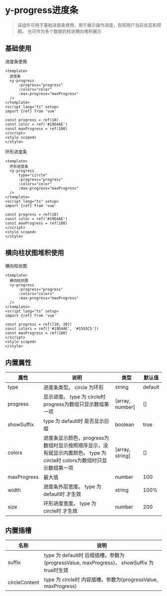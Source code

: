 y-progress进度条
===
> 该组件可用于基础进度条使用，用于展示操作进度，告知用户当前状态和预期。
> 也可作为多个数据的柱状横向堆积展示

基础使用
----
进度条使用

```vue
<template>
  进度条
  <y-progress
      :progress="progress"
      :colors="color"
      :max-progress="maxProgress"
  />
</template>
<script lang="ts" setup>
import {ref} from 'vue'

const progress = ref(10)
const color = ref('#19D4AE')
const maxProgress = ref(100)
</script>
<style scoped>
</style>
```
环形进度条

```vue
<template>
  环形进度条
  <y-progress
      type="circle"
      :progress="progress"
      :colors="color"
      :max-progress="maxProgress"
  />
</template>
<script lang="ts" setup>
import {ref} from 'vue'

const progress = ref(10)
const color = ref('#19D4AE')
const maxProgress = ref(100)
</script>
<style scoped>
</style>
```

横向柱状图堆积使用
----
横向柱状图

```vue
<template>
  横向柱状图
  <y-progress
      :progress="progress"
      :colors="colors"
      :max-progress="maxProgress"
  />
</template>
<script lang="ts" setup>
import {ref} from 'vue'

const progress = ref([10, 20])
const colors = ref(['#19D4AE', '#1593C5'])
const maxProgress = ref(100)
</script>
<style scoped>
</style>
```

内置属性
----

| 属性           | 说明                                                          | 类型              | 默认值  |
| ------------- | ------------------------------------------------------------  | ------------------| ------ |
| type          | 进度条类型。 circle 为环形                                        | string           | default |
| progress      | 显示进度。 type 为 circle时 progress为数组只显示数组第一项                                                 | [array, number]   | []      |
| showSuffix     | type 为 default时 是否显示后缀                                                | boolean   | true      |
| colors        | 进度条显示颜色，progress为数组时显示按照顺序显示，没有就显示内置颜色。 type 为 circle时 colors为数组时只显示数组第一项     | [array, string]   | []     |
| maxProgress   | 最大值                                                        | number             | 100
| width         | 进度条外层宽度。 type 为 default时  才生效                                              | string             | 100%
| size         | 环形进度宽度。 type 为 circle时  才生效                                              | number             | 200


内置插槽
----

| 名称           | 说明                                                            |
| ------------- | ------------------------------------------------------------   |
| suffix          | type 为 default时 后缀插槽。参数为{progressValue, maxProgress}， showSuffix 为true时生效                                 |
| circleContent    | type 为 circle时 内容插槽。参数为{progressValue, maxProgress}                                  |
